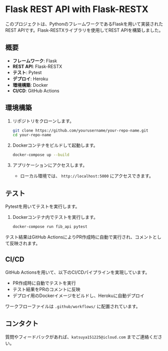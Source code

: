# Flask REST API with Flask-RESTX

このプロジェクトは、PythonのフレームワークであるFlaskを用いて実装されたREST APIです。Flask-RESTXライブラリを使用してREST APIを構築しました。

## 概要

- **フレームワーク**: Flask
- **REST API**: Flask-RESTX
- **テスト**: Pytest
- **デプロイ**: Heroku
- **環境構築**: Docker
- **CI/CD**: GitHub Actions

## 環境構築

1. リポジトリをクローンします。
    ```sh
    git clone https://github.com/yourusername/your-repo-name.git
    cd your-repo-name
    ```

1. Dockerコンテナをビルドして起動します。
    ```sh
    docker-compose up --build
    ```

2. アプリケーションにアクセスします。
    - ローカル環境では、 `http://localhost:5000` にアクセスできます。

## テスト

Pytestを用いてテストを実行します。

1. Dockerコンテナ内でテストを実行します。
    ```sh
    docker-compose run fib_api pytest
    ```

テスト結果はGitHub ActionsによりPR作成時に自動で実行され、コメントとして反映されます。

## CI/CD

GitHub Actionsを用いて、以下のCI/CDパイプラインを実現しています。

- PR作成時に自動でテストを実行
- テスト結果をPRのコメントに反映
- デプロイ用のDockerイメージをビルドし、Herokuに自動デプロイ

ワークフローファイルは `.github/workflows/` に配置されています。

## コンタクト

質問やフィードバックがあれば、`katsuya151225@icloud.com` までご連絡ください。
